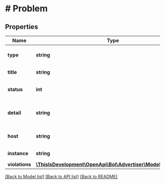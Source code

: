 # # Problem

## Properties

Name | Type | Description | Notes
------------ | ------------- | ------------- | -------------
**type** | **string** | Type URI for this problem. Fixed value: https://api.bol.com/problems. |
**title** | **string** | Title describing the nature of the problem. |
**status** | **int** | HTTP status returned from the endpoint causing the problem. |
**detail** | **string** | Detailed error message describing in additional detail what caused the service to return this problem. |
**host** | **string** | Host identifier describing the server instance that reported the problem. | [optional]
**instance** | **string** | Full URI path of the resource that reported the problem. | [optional]
**violations** | [**\ThisIsDevelopment\OpenApi\Bol\Advertiser\Models\Violation[]**](Violation.md) |  |

[[Back to Model list]](../../README.md#models) [[Back to API list]](../../README.md#endpoints) [[Back to README]](../../README.md)
